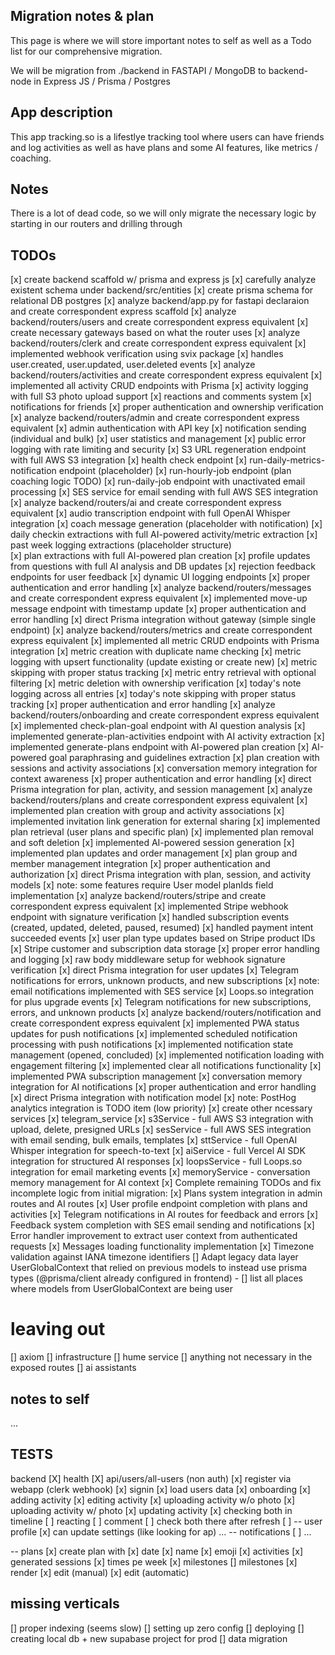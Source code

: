 ## Migration notes & plan

This page is where we will store important notes to self as well as a Todo list for our comprehensive migration.

We will be migration from ./backend in FASTAPI / MongoDB to backend-node in Express JS / Prisma / Postgres


## App description

This app tracking.so is a lifestlye tracking tool where users can have friends and log activities as well as have plans and some AI features, like metrics / coaching.


## Notes
There is a lot of dead code, so we will only migrate the necessary logic by starting in our routers and drilling through

## TODOs

[x] create backend scaffold w/ prisma and express js
[x] carefully analyze existent schema under backend/src/entities
[x] create prisma schema for relational DB postgres
[x] analyze backend/app.py for fastapi declaraion and create correspondent express scaffold
[x] analyze backend/routers/users and create correspondent express equivalent
    [x] create necessary gateways based on what the router uses
[x] analyze backend/routers/clerk and create correspondent express equivalent
    [x] implemented webhook verification using svix package
    [x] handles user.created, user.updated, user.deleted events
[x] analyze backend/routers/activities and create correspondent express equivalent
    [x] implemented all activity CRUD endpoints with Prisma
    [x] activity logging with full S3 photo upload support
    [x] reactions and comments system
    [x] notifications for friends
    [x] proper authentication and ownership verification
[x] analyze backend/routers/admin and create correspondent express equivalent
    [x] admin authentication with API key
    [x] notification sending (individual and bulk)
    [x] user statistics and management
    [x] public error logging with rate limiting and security
    [x] S3 URL regeneration endpoint with full AWS S3 integration
    [x] health check endpoint
    [x] run-daily-metrics-notification endpoint (placeholder)
    [x] run-hourly-job endpoint (plan coaching logic TODO)
    [x] run-daily-job endpoint with unactivated email processing
    [x] SES service for email sending with full AWS SES integration
[x] analyze backend/routers/ai and create correspondent express equivalent
    [x] audio transcription endpoint with full OpenAI Whisper integration
    [x] coach message generation (placeholder with notification)
    [x] daily checkin extractions with full AI-powered activity/metric extraction
    [x] past week logging extractions (placeholder structure)  
    [x] plan extractions with full AI-powered plan creation
    [x] profile updates from questions with full AI analysis and DB updates
    [x] rejection feedback endpoints for user feedback
    [x] dynamic UI logging endpoints
    [x] proper authentication and error handling 
[x] analyze backend/routers/messages and create correspondent express equivalent
    [x] implemented move-up message endpoint with timestamp update
    [x] proper authentication and error handling
    [x] direct Prisma integration without gateway (simple single endpoint)
[x] analyze backend/routers/metrics and create correspondent express equivalent
    [x] implemented all metric CRUD endpoints with Prisma integration
    [x] metric creation with duplicate name checking
    [x] metric logging with upsert functionality (update existing or create new)
    [x] metric skipping with proper status tracking
    [x] metric entry retrieval with optional filtering
    [x] metric deletion with ownership verification
    [x] today's note logging across all entries
    [x] today's note skipping with proper status tracking
    [x] proper authentication and error handling
[x] analyze backend/routers/onboarding and create correspondent express equivalent
    [x] implemented check-plan-goal endpoint with AI question analysis
    [x] implemented generate-plan-activities endpoint with AI activity extraction
    [x] implemented generate-plans endpoint with AI-powered plan creation
    [x] AI-powered goal paraphrasing and guidelines extraction
    [x] plan creation with sessions and activity associations
    [x] conversation memory integration for context awareness
    [x] proper authentication and error handling
    [x] direct Prisma integration for plan, activity, and session management
[x] analyze backend/routers/plans and create correspondent express equivalent
    [x] implemented plan creation with group and activity associations
    [x] implemented invitation link generation for external sharing
    [x] implemented plan retrieval (user plans and specific plan)
    [x] implemented plan removal and soft deletion
    [x] implemented AI-powered session generation
    [x] implemented plan updates and order management
    [x] plan group and member management integration
    [x] proper authentication and authorization
    [x] direct Prisma integration with plan, session, and activity models
    [x] note: some features require User model planIds field implementation
[x] analyze backend/routers/stripe and create correspondent express equivalent
    [x] implemented Stripe webhook endpoint with signature verification
    [x] handled subscription events (created, updated, deleted, paused, resumed)
    [x] handled payment intent succeeded events
    [x] user plan type updates based on Stripe product IDs
    [x] Stripe customer and subscription data storage
    [x] proper error handling and logging
    [x] raw body middleware setup for webhook signature verification
    [x] direct Prisma integration for user updates
    [x] Telegram notifications for errors, unknown products, and new subscriptions
    [x] note: email notifications implemented with SES service
    [x] Loops.so integration for plus upgrade events
    [x] Telegram notifications for new subscriptions, errors, and unknown products
[x] analyze backend/routers/notification and create correspondent express equivalent
    [x] implemented PWA status updates for push notifications
    [x] implemented scheduled notification processing with push notifications
    [x] implemented notification state management (opened, concluded)
    [x] implemented notification loading with engagement filtering
    [x] implemented clear all notifications functionality
    [x] implemented PWA subscription management
    [x] conversation memory integration for AI notifications
    [x] proper authentication and error handling
    [x] direct Prisma integration with notification model
    [x] note: PostHog analytics integration is TODO item (low priority)
[x] create other ncessary services
    [x] telegram_service
    [x] s3Service - full AWS S3 integration with upload, delete, presigned URLs
    [x] sesService - full AWS SES integration with email sending, bulk emails, templates
    [x] sttService - full OpenAI Whisper integration for speech-to-text
    [x] aiService - full Vercel AI SDK integration for structured AI responses
    [x] loopsService - full Loops.so integration for email marketing events
    [x] memoryService - conversation memory management for AI context
[x] Complete remaining TODOs and fix incomplete logic from initial migration:
    [x] Plans system integration in admin routes and AI routes
    [x] User profile endpoint completion with plans and activities
    [x] Telegram notifications in AI routes for feedback and errors
    [x] Feedback system completion with SES email sending and notifications
    [x] Error handler improvement to extract user context from authenticated requests
    [x] Messages loading functionality implementation
    [x] Timezone validation against IANA timezone identifiers
[] Adapt legacy data layer UserGlobalContext that relied on previous models to instead use prisma types (@prisma/client already configured in frontend)
    - [] list all places where models from UserGlobalContext are being user

# leaving out
[] axiom
[] infrastructure
[] hume service
[] anything not necessary in the exposed routes
[] ai assistants

## notes to self
...

## TESTS

backend
[X] health
[X] api/users/all-users (non auth)
[x] register via webapp (clerk webhook)
[x] signin
[x] load users data
[x] onboarding
[x] adding activity
[x] editing activity
[x] uploading activity w/o photo 
[x] uploading activity w/ photo 
[x] updating activity
[x] checking both in timeline
[ ] reacting
[ ] comment
[ ] check both there after refresh
[ ] 
-- user profile
[x] can update settings (like looking for ap)
...
-- notifications
[ ] ...

-- plans
[x] create plan with
    [x] date
    [x] name
    [x] emoji
    [x] activities
    [x] generated sessions
    [x] times pe week
    [x] milestones
[] milestones
    [x] render
    [x] edit (manual)
    [x] edit (automatic)


## missing verticals

[] proper indexing (seems slow)
[] setting up zero config
[] deploying
[] creating local db + new supabase project for prod
[] data migration